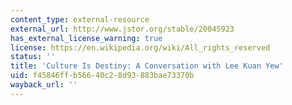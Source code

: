 ```yaml
---
content_type: external-resource
external_url: http://www.jstor.org/stable/20045923
has_external_license_warning: true
license: https://en.wikipedia.org/wiki/All_rights_reserved
status: ''
title: 'Culture Is Destiny: A Conversation with Lee Kuan Yew'
uid: f45846ff-b566-40c2-8d93-883bae73370b
wayback_url: ''
---
```

